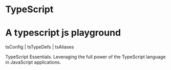 # TypeScript
# A typescript js playground
tsConfig | tsTypeDefs | tsAliases

TypeScript Essentials.
Leveraging the full power of the TypeScript language in JavaScript applications. 
